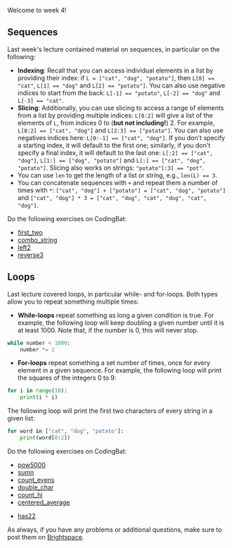 Welcome to week 4!

## Sequences

Last week's lecture contained material on sequences, in particular on the following:

- **Indexing**: Recall that you can access individual elements in a list by providing their index: if `L = ["cat", "dog", "potato"]`, then `L[0] == "cat"`, `L[1] == "dog"` and `L[2] == "potato"]`. You can also use negative indices to start from the back: `L[-1] == "potato"`, `L[-2] == "dog"` and `L[-3] == "cat"`.
- **Slicing**: Additionally, you can use slicing to access a range of elements from a list by providing multiple indices: `L[0:2]` will give a list of the elements of `L`, from indices 0 to (**but not including!**) 2. For example, `L[0:2] == ["cat", "dog"]` and `L[2:3] == ["potato"]`.
You can also use negatives indices here: `L[0:-1] == ["cat", "dog"]`.
If you don't specify a starting index, it will default to the first one; similarly, if you don't specify a final index, it will default to the last one: `L[:2] == ["cat", "dog"]`, `L[1:] == ["dog", "potato"]` and `L[:] == ["cat", "dog", "potato"]`.
Slicing also works on strings: `"potato"[:3] == "pot"`.
- You can use `len` to get the length of a list or string, e.g., `len(L) == 3`.
- You can concatenate sequences with `+` and repeat them a number of times with `*`: `["cat", "dog"] + ["potato"] = ["cat", "dog", "potato"]` and `["cat", "dog"] * 3 = ["cat", "dog", "cat", "dog", "cat", "dog"]`.

Do the following exercises on CodingBat:
- [first_two](https://codingbat.com/prob/p184816)
- [combo_string](https://codingbat.com/prob/p194053)
- [left2](https://codingbat.com/prob/p160545)
- [reverse3](https://codingbat.com/prob/p192962)


## Loops

Last lecture covered loops, in particular while- and for-loops. Both types allow you to repeat something multiple times:
- **While-loops** repeat something as long a given condition is true. For example, the following loop will keep doubling a given number until it is at least 1000. Note that, if the number is 0, this will never stop.
```python
while number < 1000:
	number *= 2
```
- **For-loops** repeat something a set number of times, once for every element in a given sequence. For example, the following loop will print the squares of the integers 0 to 9:
```python
for i in range(10):
	print(i * i)
```
The following loop will print the first two characters of every string in a given list:
```python
for word in ["cat", "dog", "potato"]:
	print(word[0:2])
```

Do the following exercises on CodingBat:
- [pow5000](https://codingbat.com/prob/p273307)
- [sumn](https://codingbat.com/prob/p296329)
- [count_evens](https://codingbat.com/prob/p189616)
- [double_char](https://codingbat.com/prob/p170842)
- [count_hi](https://codingbat.com/prob/p167246)
- [centered_average](https://codingbat.com/prob/p126968)
<!-- - [sum67](https://codingbat.com/prob/p108886) -->
- [has22](https://codingbat.com/prob/p119308)



As always, if you have any problems or additional questions, make sure to post them on [Brightspace](https://brightspace.universiteitleiden.nl/d2l/le/240322/discussions/List).
